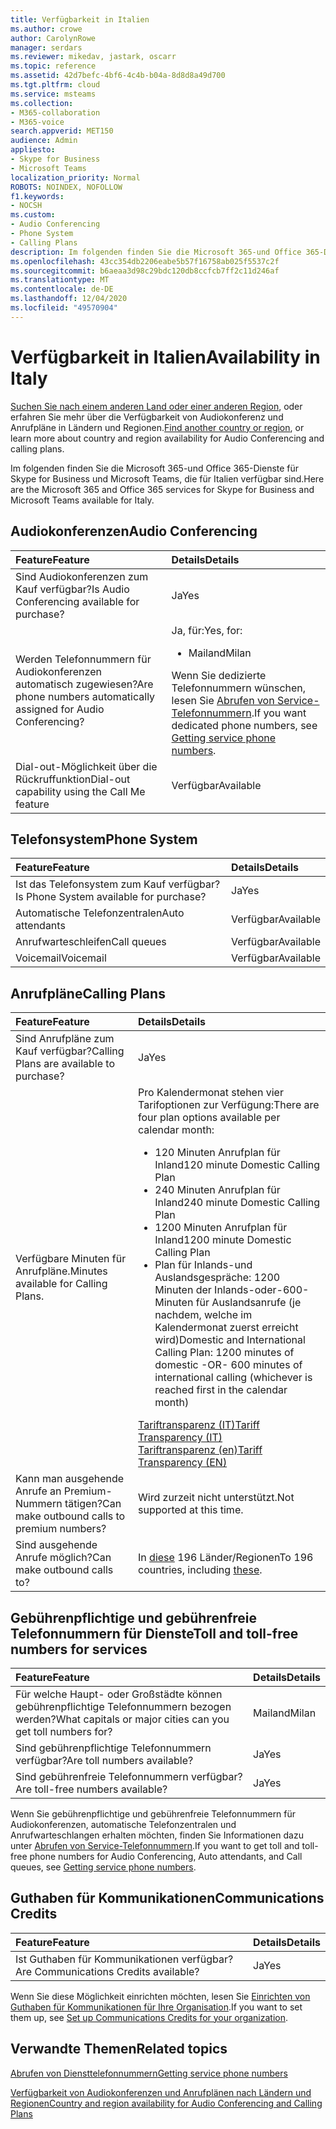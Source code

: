 ```yaml
---
title: Verfügbarkeit in Italien
ms.author: crowe
author: CarolynRowe
manager: serdars
ms.reviewer: mikedav, jastark, oscarr
ms.topic: reference
ms.assetid: 42d7befc-4bf6-4c4b-b04a-8d8d8a49d700
ms.tgt.pltfrm: cloud
ms.service: msteams
ms.collection:
- M365-collaboration
- M365-voice
search.appverid: MET150
audience: Admin
appliesto:
- Skype for Business
- Microsoft Teams
localization_priority: Normal
ROBOTS: NOINDEX, NOFOLLOW
f1.keywords:
- NOCSH
ms.custom:
- Audio Conferencing
- Phone System
- Calling Plans
description: Im folgenden finden Sie die Microsoft 365-und Office 365-Dienste für Skype for Business und Microsoft Teams, die für Italien verfügbar sind.
ms.openlocfilehash: 43cc354db2206eabe5b57f16758ab025f5537c2f
ms.sourcegitcommit: b6aeaa3d98c29bdc120db8ccfcb7ff2c11d246af
ms.translationtype: MT
ms.contentlocale: de-DE
ms.lasthandoff: 12/04/2020
ms.locfileid: "49570904"
---
```

# <a name="availability-in-italy"></a><span data-ttu-id="19df7-103">Verfügbarkeit in Italien</span><span class="sxs-lookup"><span data-stu-id="19df7-103">Availability in Italy</span></span>

<span data-ttu-id="19df7-104">[Suchen Sie nach einem anderen Land oder einer anderen Region](country-and-region-availability-for-audio-conferencing-and-calling-plans.md), oder erfahren Sie mehr über die Verfügbarkeit von Audiokonferenz und Anrufpläne in Ländern und Regionen.</span><span class="sxs-lookup"><span data-stu-id="19df7-104">[Find another country or region](country-and-region-availability-for-audio-conferencing-and-calling-plans.md), or learn more about country and region availability for Audio Conferencing and calling plans.</span></span>

<span data-ttu-id="19df7-105">Im folgenden finden Sie die Microsoft 365-und Office 365-Dienste für Skype for Business und Microsoft Teams, die für Italien verfügbar sind.</span><span class="sxs-lookup"><span data-stu-id="19df7-105">Here are the Microsoft 365 and Office 365 services for Skype for Business and Microsoft Teams available for Italy.</span></span>
  
## <a name="audio-conferencing"></a><span data-ttu-id="19df7-106">Audiokonferenzen</span><span class="sxs-lookup"><span data-stu-id="19df7-106">Audio Conferencing</span></span>

|<span data-ttu-id="19df7-107">**Feature**</span><span class="sxs-lookup"><span data-stu-id="19df7-107">**Feature**</span></span>|<span data-ttu-id="19df7-108">**Details**</span><span class="sxs-lookup"><span data-stu-id="19df7-108">**Details**</span></span>|
|:-----|:-----|
|<span data-ttu-id="19df7-109">Sind Audiokonferenzen zum Kauf verfügbar?</span><span class="sxs-lookup"><span data-stu-id="19df7-109">Is Audio Conferencing available for purchase?</span></span>  <br/> |<span data-ttu-id="19df7-110">Ja</span><span class="sxs-lookup"><span data-stu-id="19df7-110">Yes</span></span>  <br/> |
|<span data-ttu-id="19df7-111">Werden Telefonnummern für Audiokonferenzen automatisch zugewiesen?</span><span class="sxs-lookup"><span data-stu-id="19df7-111">Are phone numbers automatically assigned for Audio Conferencing?</span></span>  <br/> |<span data-ttu-id="19df7-112">Ja, für:</span><span class="sxs-lookup"><span data-stu-id="19df7-112">Yes, for:</span></span><br/><ul><li> <span data-ttu-id="19df7-113">Mailand</span><span class="sxs-lookup"><span data-stu-id="19df7-113">Milan</span></span></ul><span data-ttu-id="19df7-114">Wenn Sie dedizierte Telefonnummern wünschen, lesen Sie [Abrufen von Service-Telefonnummern](/microsoftteams/getting-service-phone-numbers).</span><span class="sxs-lookup"><span data-stu-id="19df7-114">If you want dedicated phone numbers, see [Getting service phone numbers](/microsoftteams/getting-service-phone-numbers).</span></span>  <br/> |
|<span data-ttu-id="19df7-115">Dial-out-Möglichkeit über die Rückruffunktion</span><span class="sxs-lookup"><span data-stu-id="19df7-115">Dial-out capability using the Call Me feature</span></span>  <br/> |<span data-ttu-id="19df7-116">Verfügbar</span><span class="sxs-lookup"><span data-stu-id="19df7-116">Available</span></span>  <br/> |

## <a name="phone-system"></a><span data-ttu-id="19df7-117">Telefonsystem</span><span class="sxs-lookup"><span data-stu-id="19df7-117">Phone System</span></span>

|<span data-ttu-id="19df7-118">**Feature**</span><span class="sxs-lookup"><span data-stu-id="19df7-118">**Feature**</span></span>|<span data-ttu-id="19df7-119">**Details**</span><span class="sxs-lookup"><span data-stu-id="19df7-119">**Details**</span></span>|
|:-----|:-----|
|<span data-ttu-id="19df7-120">Ist das Telefonsystem zum Kauf verfügbar?</span><span class="sxs-lookup"><span data-stu-id="19df7-120">Is Phone System available for purchase?</span></span>  <br/> |<span data-ttu-id="19df7-121">Ja</span><span class="sxs-lookup"><span data-stu-id="19df7-121">Yes</span></span>  <br/> |
| <span data-ttu-id="19df7-122">Automatische Telefonzentralen</span><span class="sxs-lookup"><span data-stu-id="19df7-122">Auto attendants</span></span> <br/> |<span data-ttu-id="19df7-123">Verfügbar</span><span class="sxs-lookup"><span data-stu-id="19df7-123">Available</span></span>  <br/> |
|<span data-ttu-id="19df7-124">Anrufwarteschleifen</span><span class="sxs-lookup"><span data-stu-id="19df7-124">Call queues</span></span>  <br/> |<span data-ttu-id="19df7-125">Verfügbar</span><span class="sxs-lookup"><span data-stu-id="19df7-125">Available</span></span>  <br/> |
|<span data-ttu-id="19df7-126">Voicemail</span><span class="sxs-lookup"><span data-stu-id="19df7-126">Voicemail</span></span>  <br/> |<span data-ttu-id="19df7-127">Verfügbar</span><span class="sxs-lookup"><span data-stu-id="19df7-127">Available</span></span>  <br/> |

## <a name="calling-plans"></a><span data-ttu-id="19df7-128">Anrufpläne</span><span class="sxs-lookup"><span data-stu-id="19df7-128">Calling Plans</span></span>

|<span data-ttu-id="19df7-129">**Feature**</span><span class="sxs-lookup"><span data-stu-id="19df7-129">**Feature**</span></span>|<span data-ttu-id="19df7-130">**Details**</span><span class="sxs-lookup"><span data-stu-id="19df7-130">**Details**</span></span>|
|:-----|:-----|
|<span data-ttu-id="19df7-131">Sind Anrufpläne zum Kauf verfügbar?</span><span class="sxs-lookup"><span data-stu-id="19df7-131">Calling Plans are available to purchase?</span></span>  <br/> |<span data-ttu-id="19df7-132">Ja</span><span class="sxs-lookup"><span data-stu-id="19df7-132">Yes</span></span>  <br/> |
|<span data-ttu-id="19df7-133">Verfügbare Minuten für Anrufpläne.</span><span class="sxs-lookup"><span data-stu-id="19df7-133">Minutes available for Calling Plans.</span></span> |<span data-ttu-id="19df7-134">Pro Kalendermonat stehen vier Tarifoptionen zur Verfügung:</span><span class="sxs-lookup"><span data-stu-id="19df7-134">There are four plan options available per calendar month:</span></span> <ul><li><span data-ttu-id="19df7-135">120 Minuten Anrufplan für Inland</span><span class="sxs-lookup"><span data-stu-id="19df7-135">120 minute Domestic Calling Plan</span></span> </li><li><span data-ttu-id="19df7-136">240 Minuten Anrufplan für Inland</span><span class="sxs-lookup"><span data-stu-id="19df7-136">240 minute Domestic Calling Plan</span></span></li></li><li><span data-ttu-id="19df7-137">1200 Minuten Anrufplan für Inland</span><span class="sxs-lookup"><span data-stu-id="19df7-137">1200 minute Domestic Calling Plan</span></span> </li></li><li><span data-ttu-id="19df7-138">Plan für Inlands-und Auslandsgespräche: 1200 Minuten der Inlands-oder-600-Minuten für Auslandsanrufe (je nachdem, welche im Kalendermonat zuerst erreicht wird)</span><span class="sxs-lookup"><span data-stu-id="19df7-138">Domestic and International Calling Plan:  1200 minutes of domestic -OR- 600 minutes of international calling (whichever is reached first in the calendar month)</span></span></li></li></ul>[<span data-ttu-id="19df7-139">Tariftransparenz (IT)</span><span class="sxs-lookup"><span data-stu-id="19df7-139">Tariff Transparency (IT)</span></span>](https://www.microsoft.com/download/details.aspx?id=102426)<br>[<span data-ttu-id="19df7-140">Tariftransparenz (en)</span><span class="sxs-lookup"><span data-stu-id="19df7-140">Tariff Transparency (EN)</span></span>](https://www.microsoft.com/download/details.aspx?id=102426) |
|<span data-ttu-id="19df7-141">Kann man ausgehende Anrufe an Premium-Nummern tätigen?</span><span class="sxs-lookup"><span data-stu-id="19df7-141">Can make outbound calls to premium numbers?</span></span>  <br/> | <span data-ttu-id="19df7-142">Wird zurzeit nicht unterstützt.</span><span class="sxs-lookup"><span data-stu-id="19df7-142">Not supported at this time.</span></span> <br/> |
|<span data-ttu-id="19df7-143">Sind ausgehende Anrufe möglich?</span><span class="sxs-lookup"><span data-stu-id="19df7-143">Can make outbound calls to?</span></span>  <br/> | <span data-ttu-id="19df7-144">In [diese](users-can-make-outbound-calls-to-these-countries-and-regions.md) 196 Länder/Regionen</span><span class="sxs-lookup"><span data-stu-id="19df7-144">To 196 countries, including [these](users-can-make-outbound-calls-to-these-countries-and-regions.md).</span></span><br/> |

## <a name="toll-and-toll-free-numbers-for-services"></a><span data-ttu-id="19df7-145">Gebührenpflichtige und gebührenfreie Telefonnummern für Dienste</span><span class="sxs-lookup"><span data-stu-id="19df7-145">Toll and toll-free numbers for services</span></span>

|<span data-ttu-id="19df7-146">**Feature**</span><span class="sxs-lookup"><span data-stu-id="19df7-146">**Feature**</span></span>|<span data-ttu-id="19df7-147">**Details**</span><span class="sxs-lookup"><span data-stu-id="19df7-147">**Details**</span></span>|
|:-----|:-----|
|<span data-ttu-id="19df7-148">Für welche Haupt- oder Großstädte können gebührenpflichtige Telefonnummern bezogen werden?</span><span class="sxs-lookup"><span data-stu-id="19df7-148">What capitals or major cities can you get toll numbers for?</span></span>  <br/> |<span data-ttu-id="19df7-149">Mailand</span><span class="sxs-lookup"><span data-stu-id="19df7-149">Milan</span></span>  <br/> |
|<span data-ttu-id="19df7-150">Sind gebührenpflichtige Telefonnummern verfügbar?</span><span class="sxs-lookup"><span data-stu-id="19df7-150">Are toll numbers available?</span></span>  <br/> |<span data-ttu-id="19df7-151">Ja</span><span class="sxs-lookup"><span data-stu-id="19df7-151">Yes</span></span>  <br/> |
|<span data-ttu-id="19df7-152">Sind gebührenfreie Telefonnummern verfügbar?</span><span class="sxs-lookup"><span data-stu-id="19df7-152">Are toll-free numbers available?</span></span>  <br/> |<span data-ttu-id="19df7-153">Ja</span><span class="sxs-lookup"><span data-stu-id="19df7-153">Yes</span></span>  <br/> |

 <span data-ttu-id="19df7-154">Wenn Sie gebührenpflichtige und gebührenfreie Telefonnummern für Audiokonferenzen, automatische Telefonzentralen und Anrufwarteschlangen erhalten möchten, finden Sie Informationen dazu unter [Abrufen von Service-Telefonnummern](/microsoftteams/getting-service-phone-numbers).</span><span class="sxs-lookup"><span data-stu-id="19df7-154">If you want to get toll and toll-free phone numbers for Audio Conferencing, Auto attendants, and Call queues, see [Getting service phone numbers](/microsoftteams/getting-service-phone-numbers).</span></span>
  
## <a name="communications-credits"></a><span data-ttu-id="19df7-155">Guthaben für Kommunikationen</span><span class="sxs-lookup"><span data-stu-id="19df7-155">Communications Credits</span></span>

|<span data-ttu-id="19df7-156">**Feature**</span><span class="sxs-lookup"><span data-stu-id="19df7-156">**Feature**</span></span>|<span data-ttu-id="19df7-157">**Details**</span><span class="sxs-lookup"><span data-stu-id="19df7-157">**Details**</span></span>|
|:-----|:-----|
|<span data-ttu-id="19df7-158">Ist Guthaben für Kommunikationen verfügbar?</span><span class="sxs-lookup"><span data-stu-id="19df7-158">Are Communications Credits available?</span></span>  <br/> |<span data-ttu-id="19df7-159">Ja</span><span class="sxs-lookup"><span data-stu-id="19df7-159">Yes</span></span>  <br/> |

<span data-ttu-id="19df7-160">Wenn Sie diese Möglichkeit einrichten möchten, lesen Sie [Einrichten von Guthaben für Kommunikationen für Ihre Organisation](../set-up-communications-credits-for-your-organization.md).</span><span class="sxs-lookup"><span data-stu-id="19df7-160">If you want to set them up, see [Set up Communications Credits for your organization](../set-up-communications-credits-for-your-organization.md).</span></span>
  
## <a name="related-topics"></a><span data-ttu-id="19df7-161">Verwandte Themen</span><span class="sxs-lookup"><span data-stu-id="19df7-161">Related topics</span></span>

[<span data-ttu-id="19df7-162">Abrufen von Diensttelefonnummern</span><span class="sxs-lookup"><span data-stu-id="19df7-162">Getting service phone numbers</span></span>](/microsoftteams/getting-service-phone-numbers)

[<span data-ttu-id="19df7-163">Verfügbarkeit von Audiokonferenzen und Anrufplänen nach Ländern und Regionen</span><span class="sxs-lookup"><span data-stu-id="19df7-163">Country and region availability for Audio Conferencing and Calling Plans</span></span>](country-and-region-availability-for-audio-conferencing-and-calling-plans.md)
